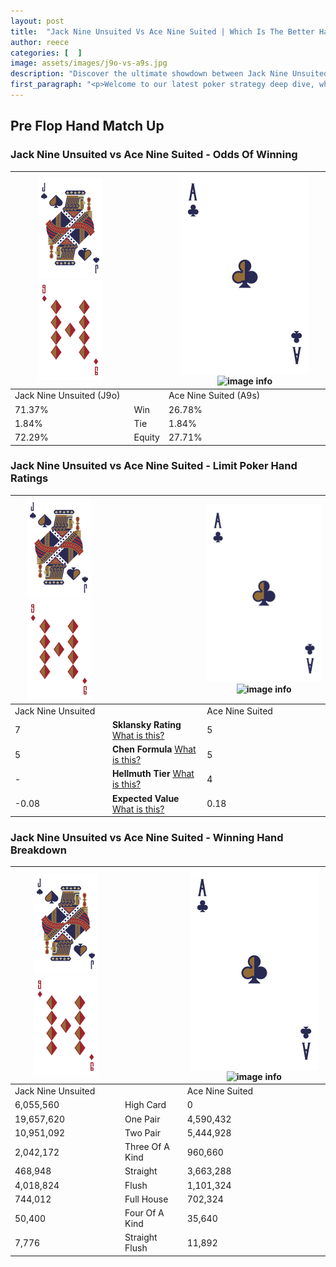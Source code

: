 ```yaml
---
layout: post
title:  "Jack Nine Unsuited Vs Ace Nine Suited | Which Is The Better Hand In Poker? A Complete Guide"
author: reece
categories: [  ]
image: assets/images/j9o-vs-a9s.jpg
description: "Discover the ultimate showdown between Jack Nine Unsuited and Ace Nine Suited in poker! Uncover the odds, strategies, and scenarios where one hand triumphs over the other. Get ready to up your poker game with this thrilling analysis."
first_paragraph: "<p>Welcome to our latest poker strategy deep dive, where we're pitting two distinct hands against each other in a high-stakes showdown: Jack Nine Unsuited vs Ace Nine Suited.</p><p>In the dynamic world of poker, every decision counts, and knowing which hand holds the upper hand is key to your success at the table.</p><p>In this article, we'll dissect these two hands, explore the scenarios where one dominates the other, and equip you with the knowledge to make strategic choices that can tip the odds in your favor.</p><p>Get ready to unravel the intriguing dynamics of these poker hands and elevate your game to new heights.</p>"
---
```




[comment]: # (sp0)

## Pre Flop Hand Match Up

<div class="table hand-ratings" markdown="1"> 



### Jack Nine Unsuited vs Ace Nine Suited - Odds Of Winning


    
| ![image info](assets/images/hand1/J.png) ![image info](assets/images/hand1/9o.png) |  | ![image info](assets/images/hand2/A.png) ![image info](assets/images/hand2/9s.png) |
| -------- | -------- | -------- |
| Jack Nine Unsuited (J9o) |  | Ace Nine Suited (A9s) |
| 71.37% | Win | 26.78% |
| 1.84% | Tie | 1.84% |
| 72.29% | Equity | 27.71% |




[comment]: # (sp1)



### Jack Nine Unsuited vs Ace Nine Suited - Limit Poker Hand Ratings


    
| ![image info](assets/images/hand1/J.png) ![image info](assets/images/hand1/9o.png) |  | ![image info](assets/images/hand2/A.png) ![image info](assets/images/hand2/9s.png) |
| -------- | -------- | -------- |
| Jack Nine Unsuited |  | Ace Nine Suited |
| 7 | **Sklansky Rating** [What is this?](/sklansky-rating-explained) | 5 |
| 5 | **Chen Formula** [What is this?](/chen-formula-explained) | 5 |
| - | **Hellmuth Tier** [What is this?](/Hellmuth-tier-explained) | 4 |
| -0.08 | **Expected Value** [What is this?](/expected-value-explained) | 0.18 |




[comment]: # (sp2)



### Jack Nine Unsuited vs Ace Nine Suited - Winning Hand Breakdown


    
| ![image info](assets/images/hand1/J.png) ![image info](assets/images/hand1/9o.png) |  | ![image info](assets/images/hand2/A.png) ![image info](assets/images/hand2/9s.png) |
| -------- | -------- | -------- |
| Jack Nine Unsuited |  | Ace Nine Suited |
| 6,055,560 | High Card | 0 |
| 19,657,620 | One Pair | 4,590,432 |
| 10,951,092 | Two Pair | 5,444,928 |
| 2,042,172 | Three Of A Kind | 960,660 |
| 468,948 | Straight | 3,663,288 |
| 4,018,824 | Flush | 1,101,324 |
| 744,012 | Full House | 702,324 |
| 50,400 | Four Of A Kind | 35,640 |
| 7,776 | Straight Flush | 11,892 |




[comment]: # (sp3)



</div>

[comment]: # (sp4)



[comment]: # (sp5)

